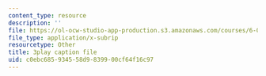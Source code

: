 ```yaml
---
content_type: resource
description: ''
file: https://ol-ocw-studio-app-production.s3.amazonaws.com/courses/6-042j-mathematics-for-computer-science-fall-2010/c0ebc685934558d9839900cf64f16c97_fAeShezAGLE.vtt
file_type: application/x-subrip
resourcetype: Other
title: 3play caption file
uid: c0ebc685-9345-58d9-8399-00cf64f16c97
---
```

